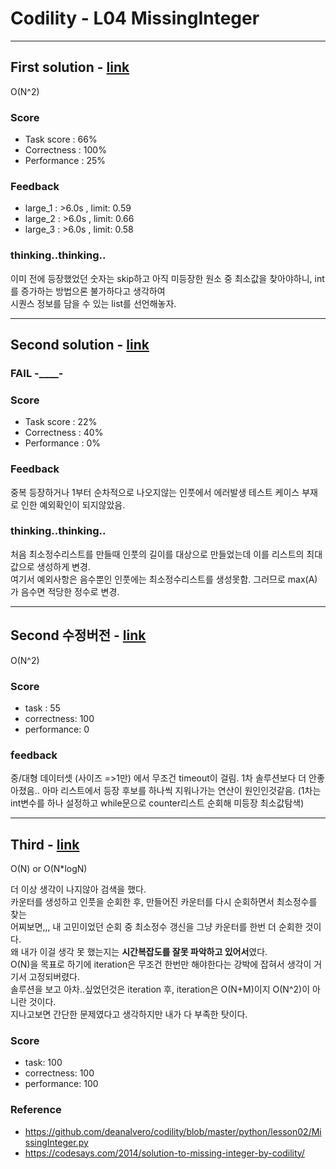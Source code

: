 # Codility - L04 MissingInteger

---
## First solution - [link](https://app.codility.com/demo/results/trainingFBUHFX-K48/)

O(N^2)
### Score
- Task score : 66%
- Correctness : 100%
- Performance : 25%

### Feedback
- large_1 : >6.0s , limit: 0.59
- large_2 : >6.0s , limit: 0.66
- large_3 : >6.0s , limit: 0.58

### thinking..thinking..

이미 전에 등장했었던 숫자는 skip하고 아직 미등장한 원소 중 최소값을 찾아야하니, int를 증가하는 방법으론 불가하다고 생각하여
<br>
시퀀스 정보를 담을 수 있는  list를 선언해놓자.

---
## Second solution - [link](https://app.codility.com/demo/results/trainingGXHE4Q-ARV/)

### FAIL -____-

### Score
- Task score : 22%
- Correctness : 40%
- Performance : 0%

### Feedback

중복 등장하거나 1부터 순차적으로 나오지않는 인풋에서 에러발생
테스트 케이스 부재로 인한 예외확인이 되지않았음.

### thinking..thinking..

처음 최소정수리스트를 만들때 인풋의 길이를 대상으로 만들었는데 이를 리스트의 최대값으로 생성하게 변경.
<br> 
여기서 예외사항은 음수뿐인 인풋에는 최소정수리스트를 생성못함. 그러므로 max(A)가 음수면 적당한 정수로 변경.

 
---
## Second 수정버전 - [link](https://app.codility.com/demo/results/trainingHHR2XS-2WX/)

O(N^2)
### Score

- task : 55
- correctness: 100
- performance: 0

### feedback

중/대형 데이터셋 (사이즈 =>1만) 에서 무조건 timeout이 걸림.
1차 솔루션보다 더 안좋아졌음..
아마 리스트에서 등장 후보를 하나씩 지워나가는 연산이 원인인것같음.
(1차는 int변수를 하나 설정하고 while문으로 counter리스트 순회해 미등장 최소값탐색)

---
## Third - [link](https://app.codility.com/demo/results/trainingMDNNZQ-CAJ/)

O(N) or O(N*logN)

더 이상 생각이 나지않아 검색을 했다.
<br>
카운터를 생성하고 인풋을 순회한 후, 만들어진 카운터를 다시 순회하면서 최소정수를 찾는 
<br>
어찌보면,,, 내 고민이었던 순회 중 최소정수 갱신을 그냥 카운터를 한번 더 순회한 것이다.
<br>
왜 내가 이걸 생각 못 했는지는 **시간복잡도를 잘못 파악하고 있어서**였다.
<br>
O(N)을 목표로 하기에 iteration은 무조건 한번만 해야한다는 강박에 잡혀서 생각이 거기서 고정되버렸다.
<br>
솔루션을 보고 아차..싶었던것은 iteration 후, iteration은 O(N+M)이지 O(N^2)이 아니란 것이다.
<br>
지나고보면 간단한 문제였다고 생각하지만 내가 다 부족한 탓이다.

### Score

- task: 100
- correctness: 100
- performance: 100

### Reference

- https://github.com/deanalvero/codility/blob/master/python/lesson02/MissingInteger.py
- https://codesays.com/2014/solution-to-missing-integer-by-codility/